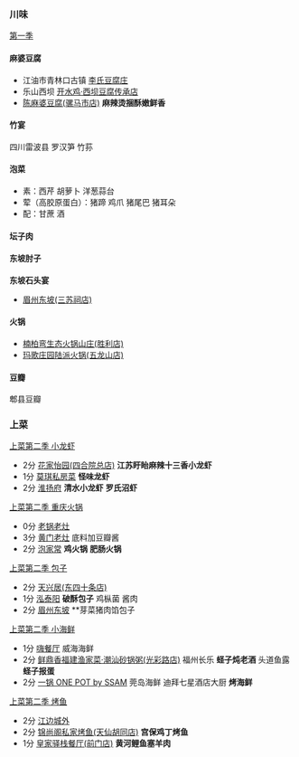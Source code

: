 ### 川味

[第一季](https://www.bilibili.com/bangumi/play/ep119598)

#### 麻婆豆腐

- 江油市青林口古镇 [李氏豆腐庄](http://www.dianping.com/shop/23583888)
- 乐山西坝 [开水鸡·西坝豆腐传承店](http://www.dianping.com/shop/13740594)
- [陈麻婆豆腐(骡马市店)](http://www.dianping.com/shop/526556) **麻辣烫捆酥嫩鲜香**

#### 竹宴

四川雷波县 罗汉笋 竹荪

#### 泡菜

- 素：西芹 胡萝卜 洋葱蒜台
- 荤（高胶原蛋白）：猪蹄 鸡爪 猪尾巴 猪耳朵
- 配：甘蔗 酒

#### 坛子肉

#### 东坡肘子

**东坡石头宴**

- [眉州东坡(三苏祠店)](http://www.dianping.com/shop/4084933)

#### 火锅

- [楠柏弯生态火锅山庄(胜利店)](http://www.dianping.com/shop/17652849)
- [玛歌庄园陆派火锅(五龙山店)](http://www.dianping.com/shop/96069779)

#### 豆瓣

郫县豆瓣

### 上菜

[上菜第二季 小龙虾](https://www.bilibili.com/video/av18151607)

- 2分 [花家怡园(四合院总店)](http://www.dianping.com/shop/507755) **江苏盱眙麻辣十三香小龙虾**
- 1分 [莫琪私房菜](http://www.dianping.com/shop/21033837) **怪味龙虾**
- 2分 [淮扬府](http://www.dianping.com/shop/5188952) **清水小龙虾** **罗氏沼虾**

[上菜第二季 重庆火锅](https://www.bilibili.com/video/av18151607/?p=2)

- 0分 [老锅老灶](http://www.dianping.com/shop/9966653)
- 3分 [黄门老灶](http://www.dianping.com/shop/10644837)  底料加豆瓣酱
- 2分 [泡家常](http://www.dianping.com/shop/43922314) **鸡火锅** **肥肠火锅**

[上菜第二季 包子](https://www.bilibili.com/video/av18151607/?p=3)

- 2分 [天兴居(东四十条店)](http://www.dianping.com/shop/67473733)
- 1分 [泓泰阳](http://www.dianping.com/shop/5506360) **破酥包子** 鸡枞菌 酱肉
- 2分 [眉州东坡](http://www.dianping.com/shop/515636) **芽菜猪肉馅包子

[上菜第二季 小海鲜](https://www.bilibili.com/video/av18151607/?p=4)

- 1分 [嗨餐厅](http://www.dianping.com/shop/18249430) 威海海鲜 
- 2分 [鲜鼎香福建渔家菜·潮汕砂锅粥(光彩路店)](http://www.dianping.com/shop/2728069) 福州长乐 **蛏子炖老酒** 头道鱼露 **蛏子报蛋**
- 2分 [一锅 ONE POT by SSAM](https://www.dianping.com/shop/4542192) 莞岛海鲜 迪拜七星酒店大厨 **烤海鲜**

[上菜第二季 烤鱼](https://www.bilibili.com/video/av18151607/?p=5)

- 2分 [江边城外](http://www.dianping.com/shop/18258975)
- 2分 [锦尚阁私家烤鱼(天仙胡同店)](http://www.dianping.com/shop/4131469) **宫保鸡丁烤鱼**
- 1分 [皇家驿栈餐厅(前门店)](http://www.dianping.com/shop/18333795) **黄河鲤鱼塞羊肉**